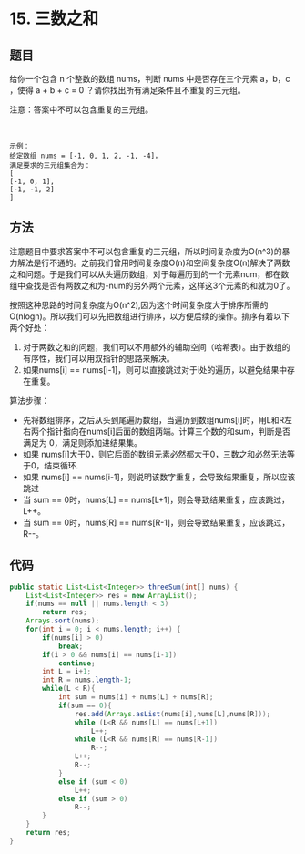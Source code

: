 # 15. 三数之和

## 题目

给你一个包含 n 个整数的数组 nums，判断 nums 中是否存在三个元素 a，b，c ，使得 a + b + c = 0 ？请你找出所有满足条件且不重复的三元组。

注意：答案中不可以包含重复的三元组。

 

    示例：
    给定数组 nums = [-1, 0, 1, 2, -1, -4]，
    满足要求的三元组集合为：
    [
    [-1, 0, 1],
    [-1, -1, 2]
    ]


## 方法
注意题目中要求答案中不可以包含重复的三元组，所以时间复杂度为O(n^3)的暴力解法是行不通的。之前我们曾用时间复杂度O(n)和空间复杂度O(n)解决了两数之和问题。于是我们可以从头遍历数组，对于每遍历到的一个元素num，都在数组中查找是否有两数之和为-num的另外两个元素，这样这3个元素的和就为0了。

按照这种思路的时间复杂度为O(n^2),因为这个时间复杂度大于排序所需的O(nlogn)。所以我们可以先把数组进行排序，以方便后续的操作。排序有着以下两个好处：

1. 对于两数之和的问题，我们可以不用额外的辅助空间（哈希表）。由于数组的有序性，我们可以用双指针的思路来解决。
2. 如果nums[i] == nums[i-1]，则可以直接跳过对于i处的遍历，以避免结果中存在重复。

算法步骤：
* 先将数组排序，之后从头到尾遍历数组，当遍历到数组nums[i]时，用L和R左右两个指针指向在nums[i]后面的数组两端。计算三个数的和sum，判断是否满足为 0，满足则添加进结果集。
* 如果 nums[i]大于0，则它后面的数组元素必然都大于0，三数之和必然无法等于0，结束循环.
* 如果 nums[i] == nums[i-1]，则说明该数字重复，会导致结果重复，所以应该跳过
* 当 sum == 0时，nums[L] == nums[L+1]，则会导致结果重复，应该跳过，L++。
* 当 sum == 0时，nums[R] == nums[R-1]，则会导致结果重复，应该跳过，R--。
  
## 代码

```java
public static List<List<Integer>> threeSum(int[] nums) {
    List<List<Integer>> res = new ArrayList(); 
    if(nums == null || nums.length < 3) 
        return res; 
    Arrays.sort(nums);  
    for(int i = 0; i < nums.length; i++) {
        if(nums[i] > 0) 
            break;
        if(i > 0 && nums[i] == nums[i-1]) 
            continue;
        int L = i+1;
        int R = nums.length-1;
        while(L < R){
            int sum = nums[i] + nums[L] + nums[R];
            if(sum == 0){
                res.add(Arrays.asList(nums[i],nums[L],nums[R]));
                while (L<R && nums[L] == nums[L+1])
                    L++;
                while (L<R && nums[R] == nums[R-1])
                    R--;
                L++;
                R--;
            }
            else if (sum < 0) 
                L++;
            else if (sum > 0) 
                R--;
        }
    }        
    return res;
}

```
